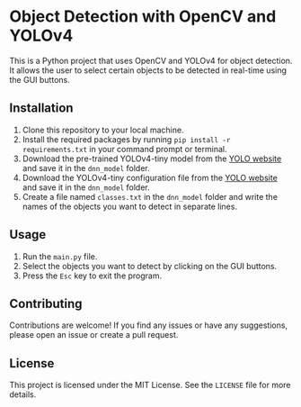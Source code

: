 # Object Detection with OpenCV and YOLOv4

This is a Python project that uses OpenCV and YOLOv4 for object detection. It allows the user to select certain objects to be detected in real-time using the GUI buttons. 

## Installation

1. Clone this repository to your local machine.
2. Install the required packages by running `pip install -r requirements.txt` in your command prompt or terminal.
3. Download the pre-trained YOLOv4-tiny model from the [YOLO website](https://github.com/AlexeyAB/darknet/releases/download/darknet_yolo_v4_pre/yolov4-tiny.weights) and save it in the `dnn_model` folder.
4. Download the YOLOv4-tiny configuration file from the [YOLO website](https://github.com/AlexeyAB/darknet/blob/master/cfg/yolov4-tiny.cfg) and save it in the `dnn_model` folder.
5. Create a file named `classes.txt` in the `dnn_model` folder and write the names of the objects you want to detect in separate lines.

## Usage

1. Run the `main.py` file.
2. Select the objects you want to detect by clicking on the GUI buttons.
3. Press the `Esc` key to exit the program.

## Contributing

Contributions are welcome! If you find any issues or have any suggestions, please open an issue or create a pull request.

## License

This project is licensed under the MIT License. See the `LICENSE` file for more details.
